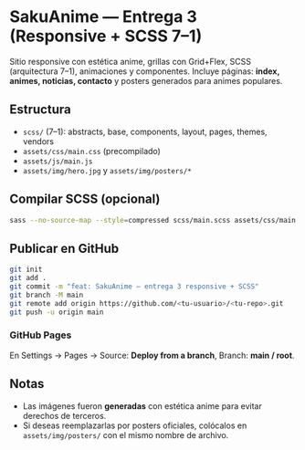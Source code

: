 # SakuAnime — Entrega 3 (Responsive + SCSS 7–1)

Sitio responsive con estética anime, grillas con Grid+Flex, SCSS (arquitectura 7–1), animaciones y componentes.
Incluye páginas: **index, animes, noticias, contacto** y posters generados para animes populares.

## Estructura
- `scss/` (7–1): abstracts, base, components, layout, pages, themes, vendors
- `assets/css/main.css` (precompilado)
- `assets/js/main.js`
- `assets/img/hero.jpg` y `assets/img/posters/*`

## Compilar SCSS (opcional)
```bash
sass --no-source-map --style=compressed scss/main.scss assets/css/main.css
```

## Publicar en GitHub
```bash
git init
git add .
git commit -m "feat: SakuAnime — entrega 3 responsive + SCSS"
git branch -M main
git remote add origin https://github.com/<tu-usuario>/<tu-repo>.git
git push -u origin main
```
### GitHub Pages
En Settings → Pages → Source: **Deploy from a branch**, Branch: **main / root**.

## Notas
- Las imágenes fueron **generadas** con estética anime para evitar derechos de terceros.
- Si deseas reemplazarlas por posters oficiales, colócalos en `assets/img/posters/` con el mismo nombre de archivo.

